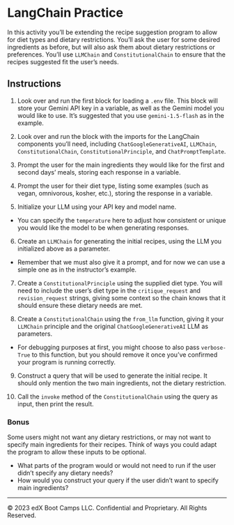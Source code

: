 # LangChain Practice

In this activity you’ll be extending the recipe suggestion program to allow for diet types and dietary restrictions. You’ll ask the user for some desired ingredients as before, but will also ask them about dietary restrictions or preferences. You’ll use `LLMChain` and `ConstitutionalChain` to ensure that the recipes suggested fit the user’s needs.

## Instructions

1. Look over and run the first block for loading a `.env` file. This block will store your Gemini API key in a variable, as well as the Gemini model you would like to use. It’s suggested that you use `gemini-1.5-flash` as in the example.

2. Look over and run the block with the imports for the LangChain components you’ll need, including `ChatGoogleGenerativeAI`, `LLMChain`, `ConstitutionalChain`, `ConstitutionalPrinciple`, and `ChatPromptTemplate`.

3. Prompt the user for the main ingredients they would like for the first and second days’ meals, storing each response in a variable.

4. Prompt the user for their diet type, listing some examples (such as vegan, omnivorous, kosher, etc.), storing the response in a variable.

5. Initialize your LLM using your API key and model name.
  * You can specify the `temperature` here to adjust how consistent or unique you would like the model to be when generating responses.

6. Create an `LLMChain` for generating the initial recipes, using the LLM you initialized above as a parameter.
  * Remember that we must also give it a prompt, and for now we can use a simple one as in the instructor’s example.

7. Create a `ConstitutionalPrinciple` using the supplied diet type. You will need to include the user’s diet type in the `critique_request` and `revision_request` strings, giving some context so the chain knows that it should ensure these dietary needs are met.

8. Create a `ConstitutionalChain` using the `from_llm` function, giving it your `LLMChain` principle and the original `ChatGoogleGenerativeAI` LLM as parameters.
  * For debugging purposes at first, you might choose to also pass `verbose-True` to this function, but you should remove it once you’ve confirmed your program is running correctly.

9. Construct a query that will be used to generate the initial recipe. It should only mention the two main ingredients, not the dietary restriction.

10. Call the `invoke` method of the `ConstitutionalChain` using the query as input, then print the result.

### Bonus

Some users might not want any dietary restrictions, or may not want to specify main ingredients for their recipes. Think of ways you could adapt the program to allow these inputs to be optional.
  * What parts of the program would or would not need to run if the user didn’t specify any dietary needs?
  * How would you construct your query if the user didn’t want to specify main ingredients?

---

© 2023 edX Boot Camps LLC. Confidential and Proprietary. All Rights Reserved.
